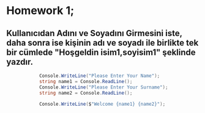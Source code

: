 # Homework 1;

## Kullanıcıdan Adını ve Soyadını Girmesini iste, daha sonra ise kişinin adı ve soyadı ile birlikte tek bir cümlede "Hoşgeldin isim1,soyisim1" şeklinde yazdır.
~~~C#
            Console.WriteLine("Please Enter Your Name");
            string name1 = Console.ReadLine();
            Console.WriteLine("Please Enter Your Surname");
            string name2 = Console.ReadLine();
            
            Console.WriteLine($"Welcome {name1} {name2}");
          
~~~    
